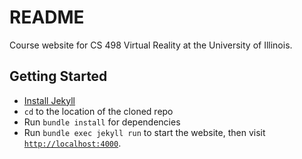 # README

Course website for CS 498 Virtual Reality at the University of Illinois.

## Getting Started

* [Install Jekyll](https://jekyllrb.com/docs/installation/)
* `cd` to the location of the cloned repo
* Run `bundle install` for dependencies
* Run `bundle exec jekyll run` to start the website, then visit [`http://localhost:4000`](http://localhost:4000).
